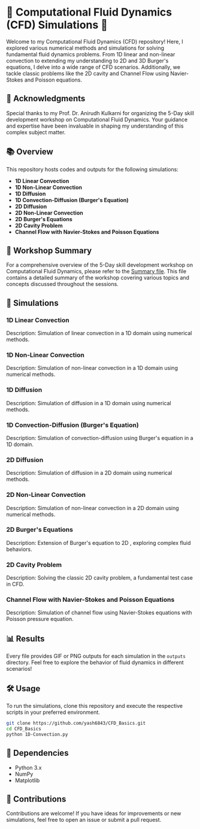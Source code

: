 # 🌊 Computational Fluid Dynamics (CFD) Simulations 🌊

Welcome to my Computational Fluid Dynamics (CFD) repository! Here, I explored various numerical methods and simulations for solving fundamental fluid dynamics problems. From 1D linear and non-linear convection to extending my understanding to 2D and 3D Burger's equations, I delve into a wide range of CFD scenarios. Additionally, we tackle classic problems like the 2D cavity and Channel Flow using Navier-Stokes and Poisson equations.

## 🙏 Acknowledgments

Special thanks to my Prof. Dr. Anirudh Kulkarni for organizing the 5-Day skill development workshop on Computational Fluid Dynamics. Your guidance and expertise have been invaluable in shaping my understanding of this complex subject matter.

## 📚 Overview

This repository hosts codes and outputs for the following simulations:

- **1D Linear Convection**
- **1D Non-Linear Convection**
- **1D Diffusion**
- **1D Convection-Diffusion (Burger's Equation)**
- **2D Diffusion**
- **2D Non-Linear Convection**
- **2D Burger's Equations**
- **2D Cavity Problem**
- **Channel Flow with Navier-Stokes and Poisson Equations**

## 📝 Workshop Summary

For a comprehensive overview of the 5-Day skill development workshop on Computational Fluid Dynamics, please refer to the [Summary file](https://excalidraw.com/#json=_mDQc_ELXqBL6GKuobLM8,umxqaSDY7VjMoznzG7waGw). This file contains a detailed summary of the workshop covering various topics and concepts discussed throughout the sessions.

## 🚀 Simulations

### 1D Linear Convection

Description: Simulation of linear convection in a 1D domain using numerical methods.

### 1D Non-Linear Convection

Description: Simulation of non-linear convection in a 1D domain using numerical methods.

### 1D Diffusion

Description: Simulation of diffusion in a 1D domain using numerical methods.

### 1D Convection-Diffusion (Burger's Equation)

Description: Simulation of convection-diffusion using Burger's equation in a 1D domain.

### 2D Diffusion

Description: Simulation of diffusion in a 2D domain using numerical methods.

### 2D Non-Linear Convection

Description: Simulation of non-linear convection in a 2D domain using numerical methods.

### 2D Burger's Equations

Description: Extension of Burger's equation to 2D , exploring complex fluid behaviors.

### 2D Cavity Problem

Description: Solving the classic 2D cavity problem, a fundamental test case in CFD.

### Channel Flow with Navier-Stokes and Poisson Equations

Description: Simulation of channel flow using Navier-Stokes equations with Poisson pressure equation.

## 📊 Results

Every file provides GIF or PNG outputs for each simulation in the `outputs` directory. Feel free to explore the behavior of fluid dynamics in different scenarios!

## 🛠️ Usage

To run the simulations, clone this repository and execute the respective scripts in your preferred environment.

```bash
git clone https://github.com/yash6843/CFD_Basics.git
cd CFD_Basics
python 1D-Convection.py
```

## 🧩 Dependencies

- Python 3.x
- NumPy
- Matplotlib

## 🤝 Contributions

Contributions are welcome! If you have ideas for improvements or new simulations, feel free to open an issue or submit a pull request.
